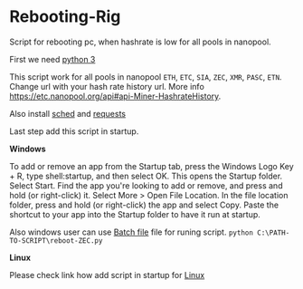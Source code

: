 # Rebooting-Rig
Script for rebooting pc, when hashrate is low for all pools in nanopool.


First we need [python 3](https://www.python.org)

This script work for all pools in nanopool `ETH`, `ETC`, `SIA`, `ZEC`, `XMR`, `PASC`, `ETN`.
Change url with your hash rate history url. More info https://etc.nanopool.org/api#api-Miner-HashrateHistory.

Also install [sched](https://github.com/dbader/schedule) and [requests](http://docs.python-requests.org/en/master/)

Last step add this script in startup.

__Windows__

To add or remove an app from the Startup tab, press the Windows Logo Key + R, type shell:startup, and then select OK. This opens the Startup folder. Select Start. Find the app you're looking to add or remove, and press and hold (or right-click) it. Select More > Open File Location. In the file location folder, press and hold (or right-click) the app and select Copy. Paste the shortcut to your app into the Startup folder to have it run at startup.

Also windows user can use [Batch file](https://en.wikipedia.org/wiki/Batch_file) file for runing script.
```python C:\PATH-TO-SCRIPT\reboot-ZEC.py```

__Linux__

Please check link how add script in startup for [Linux](https://stackoverflow.com/questions/12973777/how-to-run-a-shell-script-at-startup)
